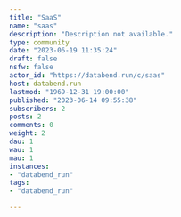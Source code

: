 ```yaml
---
title: "SaaS" 
name: "saas"
description: "Description not available."
type: community
date: "2023-06-19 11:35:24"
draft: false
nsfw: false
actor_id: "https://databend.run/c/saas"
host: databend.run
lastmod: "1969-12-31 19:00:00"
published: "2023-06-14 09:55:38"
subscribers: 2
posts: 2
comments: 0
weight: 2
dau: 1
wau: 1
mau: 1
instances:
- "databend_run"
tags: 
- "databend_run"

---
```

